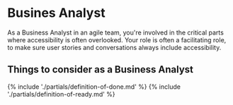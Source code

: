 # Busines Analyst 

As a Business Analyst in an agile team, you're involved in the critical parts where accessibility is often overlooked. Your role is often a facilitating role, to make sure user stories and conversations always include accessibility.

## Things to consider <span class="govuk-visually-hidden">as a Business Analyst</span>

{% include './partials/definition-of-done.md' %}
{% include './partials/definition-of-ready.md' %}
